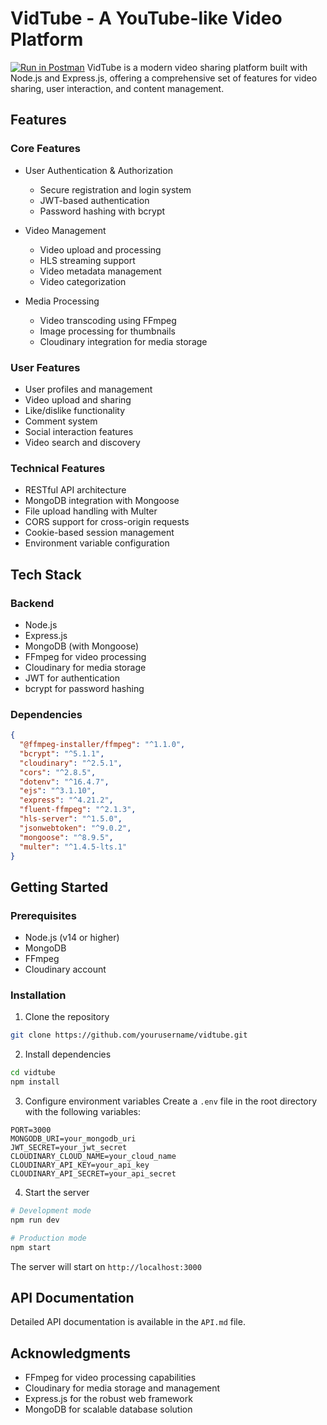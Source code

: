 # VidTube - A YouTube-like Video Platform
[![Run in Postman](https://run.pstmn.io/button.svg)]([https://web.postman.co/workspace/My-Workspace~8e34ee0b-2a3b-4de6-82f5-3528760f0bd7/collection/40785574-579929ee-8591-455d-854a-daa680c4e898?action=share&creator=40785574](https://.postman.co/workspace/My-Workspace~8e34ee0b-2a3b-4de6-82f5-3528760f0bd7/collection/40785574-9041a15e-3de7-4e1c-bad5-74e5347344d8?action=share&creator=40785574))
VidTube is a modern video sharing platform built with Node.js and Express.js, offering a comprehensive set of features for video sharing, user interaction, and content management.

## Features

### Core Features
- User Authentication & Authorization
  - Secure registration and login system
  - JWT-based authentication
  - Password hashing with bcrypt

- Video Management
  - Video upload and processing
  - HLS streaming support
  - Video metadata management
  - Video categorization

- Media Processing
  - Video transcoding using FFmpeg
  - Image processing for thumbnails
  - Cloudinary integration for media storage

### User Features
- User profiles and management
- Video upload and sharing
- Like/dislike functionality
- Comment system
- Social interaction features
- Video search and discovery

### Technical Features
- RESTful API architecture
- MongoDB integration with Mongoose
- File upload handling with Multer
- CORS support for cross-origin requests
- Cookie-based session management
- Environment variable configuration

## Tech Stack

### Backend
- Node.js
- Express.js
- MongoDB (with Mongoose)
- FFmpeg for video processing
- Cloudinary for media storage
- JWT for authentication
- bcrypt for password hashing

### Dependencies
```json
{
  "@ffmpeg-installer/ffmpeg": "^1.1.0",
  "bcrypt": "^5.1.1",
  "cloudinary": "^2.5.1",
  "cors": "^2.8.5",
  "dotenv": "^16.4.7",
  "ejs": "^3.1.10",
  "express": "^4.21.2",
  "fluent-ffmpeg": "^2.1.3",
  "hls-server": "^1.5.0",
  "jsonwebtoken": "^9.0.2",
  "mongoose": "^8.9.5",
  "multer": "^1.4.5-lts.1"
}
```

## Getting Started

### Prerequisites
- Node.js (v14 or higher)
- MongoDB
- FFmpeg
- Cloudinary account

### Installation
1. Clone the repository
```bash
git clone https://github.com/yourusername/vidtube.git
```

2. Install dependencies
```bash
cd vidtube
npm install
```

3. Configure environment variables
Create a `.env` file in the root directory with the following variables:
```
PORT=3000
MONGODB_URI=your_mongodb_uri
JWT_SECRET=your_jwt_secret
CLOUDINARY_CLOUD_NAME=your_cloud_name
CLOUDINARY_API_KEY=your_api_key
CLOUDINARY_API_SECRET=your_api_secret
```

4. Start the server
```bash
# Development mode
npm run dev

# Production mode
npm start
```

The server will start on `http://localhost:3000`

## API Documentation

Detailed API documentation is available in the `API.md` file.

## Acknowledgments
- FFmpeg for video processing capabilities
- Cloudinary for media storage and management
- Express.js for the robust web framework
- MongoDB for scalable database solution

